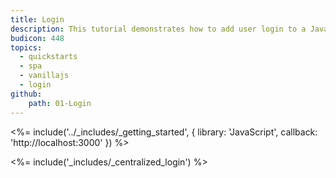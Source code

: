 ```yaml
---
title: Login
description: This tutorial demonstrates how to add user login to a Javascript application using Auth0.
budicon: 448
topics:
  - quickstarts
  - spa
  - vanillajs
  - login
github:
    path: 01-Login
---
```

<%= include('../_includes/_getting_started', { library: 'JavaScript', callback: 'http://localhost:3000' }) %>

<%= include('_includes/_centralized_login') %>
